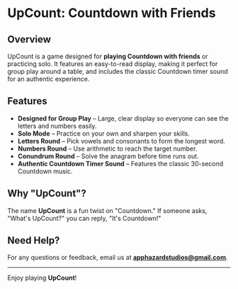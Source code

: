 # UpCount: Countdown with Friends

## Overview
UpCount is a game designed for **playing Countdown with friends** or practicing solo. It features an easy-to-read display, making it perfect for group play around a table, and includes the classic Countdown timer sound for an authentic experience.

## Features
- **Designed for Group Play** – Large, clear display so everyone can see the letters and numbers easily.
- **Solo Mode** – Practice on your own and sharpen your skills.
- **Letters Round** – Pick vowels and consonants to form the longest word.
- **Numbers Round** – Use arithmetic to reach the target number.
- **Conundrum Round** – Solve the anagram before time runs out.
- **Authentic Countdown Timer Sound** – Features the classic 30-second Countdown music.

## Why "UpCount"?
The name **UpCount** is a fun twist on "Countdown." If someone asks, "What's UpCount?" you can reply, "It's Countdown!"

## Need Help?
For any questions or feedback, email us at **apphazardstudios@gmail.com**.

---
Enjoy playing **UpCount**!